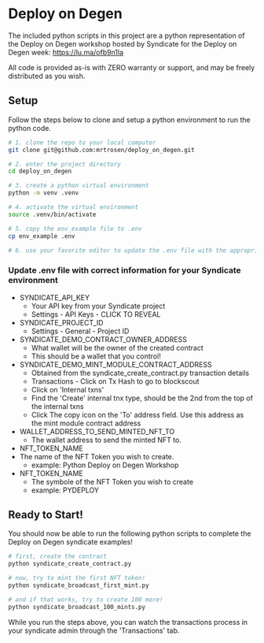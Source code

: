 # Deploy on Degen
The included python scripts in this project are a python representation of the Deploy on Degen workshop 
hosted by Syndicate for the Deploy on Degen week:  https://lu.ma/ofb9n1la

All code is provided as-is with ZERO warranty or support, and may be freely distributed as you wish.


## Setup
Follow the steps below to clone and setup a python environment to run the python code.
```bash
# 1. clone the repo to your local computer
git clone git@github.com:mrtrosen/deploy_on_degen.git

# 2. enter the project directory
cd deploy_on_degen

# 3. create a python virtual environment
python -m venv .venv

# 4. activate the virtual environment
source .venv/bin/activate

# 5. copy the env_example file to .env
cp env_example .env

# 6. use your favorite editor to update the .env file with the appropriate settings.

```

### Update .env file with correct information for your Syndicate environment
 - SYNDICATE_API_KEY
   - Your API key from your Syndicate project
   - Settings - API Keys - CLICK TO REVEAL
 - SYNDICATE_PROJECT_ID
   - Settings - General - Project ID
 - SYNDICATE_DEMO_CONTRACT_OWNER_ADDRESS
   - What wallet will be the owner of the created contract
   - This should be a wallet that you control!
 - SYNDICATE_DEMO_MINT_MODULE_CONTRACT_ADDRESS
   - Obtained from the syndicate_create_contract.py transaction details
   - Transactions - Click on Tx Hash to go to blockscout
   - Click on 'Internal txns'
   - Find the 'Create' internal tnx type, should be the 2nd from the top of the internal txns
   - Click The copy icon on the 'To' address field.  Use this address as the mint module contract address
 - WALLET_ADDRESS_TO_SEND_MINTED_NFT_TO
   - The wallet address to send the minted NFT to. 
 - NFT_TOKEN_NAME
 - The name of the NFT Token you wish to create.
   - example: Python Deploy on Degen Workshop
 - NFT_TOKEN_NAME
   - The symbole of the NFT Token you wish to create
   - example:  PYDEPLOY

## Ready to Start!
You should now be able to run the following python scripts to complete the Deploy on Degen syndicate examples!
```bash
# first, create the contract
python syndicate_create_contract.py

# now, try to mint the first NFT token!
python syndicate_broadcast_first_mint.py

# and if that works, try to create 100 more!
python syndicate_broadcast_100_mints.py

```
While you run the steps above, you can watch the transactions process in your syndicate admin through the 'Transactions' 
tab.



